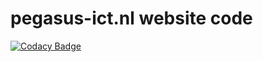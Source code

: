 # pegasus-ict.nl website code

[![Codacy Badge](https://app.codacy.com/project/badge/Grade/f73299eabd1d47498c3be70c306f97e7)](https://www.codacy.com/gh/pegasusict/pegasusict.nl/dashboard?utm_source=github.com&amp;utm_medium=referral&amp;utm_content=pegasusict/pegasusict.nl&amp;utm_campaign=Badge_Grade)

